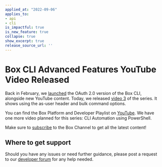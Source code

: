 ```yaml
---
applied_at: "2022-09-06"
applies_to: 
- api
- cli
is_impactful: true
is_new_feature: true
collapse: true
show_excerpt: true
release_source_url: ''
---
```


# Box CLI Advanced Features YouTube Video Released

Back in February, we [launched][3] the OAuth 2.0 version of the Box CLI, alongside
new YouTube content. Today, we released [video 3][4] of the series. It shows
using the as-user header and bulk command options.

<!-- more -->

You can find the Box Platform and Developer Playlist on [YouTube][2]. We have one
more video planned for this series: CLI Automation using PowerShell.

Make sure to [subscribe][5] to the Box Channel to get all the latest content!

## Where to get support

Should you have any issues or need further guidance, please post a request to
our [developer forum][1] for any help needed.

[1]: https://support.box.com/hc/en-us/community/topics/360001932973-Platform-and-Developer-Forum
[2]: https://www.youtube.com/playlist?list=PL0F3BD5B64D6A39F1
[3]: https://developer.box.com/changelog/#2022-02-01-box-cli-v300-released
[4]: https://youtu.be/WXkBctPosLE
[5]: https://www.youtube.com/user/box/featured